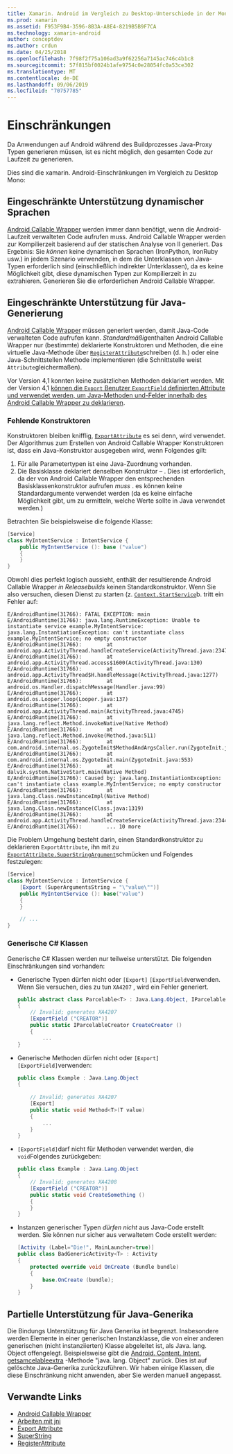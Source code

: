 ```yaml
---
title: Xamarin. Android im Vergleich zu Desktop-Unterschiede in der Mono-Laufzeit
ms.prod: xamarin
ms.assetid: F953F9B4-3596-8B3A-A8E4-8219B5B9F7CA
ms.technology: xamarin-android
author: conceptdev
ms.author: crdun
ms.date: 04/25/2018
ms.openlocfilehash: 7f98f2f75a106ad3a9f62256a7145ac746c4b1c8
ms.sourcegitcommit: 57f815bf0024b1afe9754c0e28054fc0a53ce302
ms.translationtype: MT
ms.contentlocale: de-DE
ms.lasthandoff: 09/06/2019
ms.locfileid: "70757785"
---
```

# <a name="limitations"></a>Einschränkungen

Da Anwendungen auf Android während des Buildprozesses Java-Proxy Typen generieren müssen, ist es nicht möglich, den gesamten Code zur Laufzeit zu generieren.

Dies sind die xamarin. Android-Einschränkungen im Vergleich zu Desktop Mono:

## <a name="limited-dynamic-language-support"></a>Eingeschränkte Unterstützung dynamischer Sprachen

 [Android Callable Wrapper](~/android/platform/java-integration/android-callable-wrappers.md) werden immer dann benötigt, wenn die Android-Laufzeit verwalteten Code aufrufen muss. Android Callable Wrapper werden zur Kompilierzeit basierend auf der statischen Analyse von Il generiert. Das Ergebnis: Sie *können* keine dynamischen Sprachen (IronPython, IronRuby usw.) in jedem Szenario verwenden, in dem die Unterklassen von Java-Typen erforderlich sind (einschließlich indirekter Unterklassen), da es keine Möglichkeit gibt, diese dynamischen Typen zur Kompilierzeit in zu extrahieren. Generieren Sie die erforderlichen Android Callable Wrapper.

## <a name="limited-java-generation-support"></a>Eingeschränkte Unterstützung für Java-Generierung

[Android Callable Wrapper](~/android/platform/java-integration/android-callable-wrappers.md) müssen generiert werden, damit Java-Code verwalteten Code aufrufen kann. *Standardmäßig*enthalten Android Callable Wrapper nur (bestimmte) deklarierte Konstruktoren und Methoden, die eine virtuelle Java-Methode über [`RegisterAttribute`](xref:Android.Runtime.RegisterAttribute)schreiben (d. h.) oder eine Java-Schnittstellen Methode implementieren (die Schnittstelle weist `Attribute`gleichermaßen).
  
Vor Version 4,1 konnten keine zusätzlichen Methoden deklariert werden. Mit der Version 4,1 [können die `Export` Benutzer `ExportField` definierten Attribute und verwendet werden, um Java-Methoden und-Felder innerhalb des Android Callable Wrapper zu deklarieren](~/android/platform/java-integration/working-with-jni.md).

### <a name="missing-constructors"></a>Fehlende Konstruktoren

Konstruktoren bleiben knifflig, [`ExportAttribute`](xref:Java.Interop.ExportAttribute) es sei denn, wird verwendet. Der Algorithmus zum Erstellen von Android Callable Wrapper Konstruktoren ist, dass ein Java-Konstruktor ausgegeben wird, wenn Folgendes gilt:

1. Für alle Parametertypen ist eine Java-Zuordnung vorhanden.
2. Die Basisklasse deklariert denselben Konstruktor &ndash; . Dies ist erforderlich, da der von Android Callable Wrapper den entsprechenden Basisklassenkonstruktor aufrufen *muss* . es können keine Standardargumente verwendet werden (da es keine einfache Möglichkeit gibt, um zu ermitteln, welche Werte sollte in Java verwendet werden.)

Betrachten Sie beispielsweise die folgende Klasse:

```csharp
[Service]
class MyIntentService : IntentService {
    public MyIntentService (): base ("value")
    {
    }
}
```

Obwohl dies perfekt logisch aussieht, enthält der resultierende Android Callable Wrapper *in Releasebuilds* keinen Standardkonstruktor. Wenn Sie also versuchen, diesen Dienst zu starten (z. [`Context.StartService`](xref:Android.Content.Context.StartService*)b. tritt ein Fehler auf:

```shell
E/AndroidRuntime(31766): FATAL EXCEPTION: main
E/AndroidRuntime(31766): java.lang.RuntimeException: Unable to instantiate service example.MyIntentService: java.lang.InstantiationException: can't instantiate class example.MyIntentService; no empty constructor
E/AndroidRuntime(31766):        at android.app.ActivityThread.handleCreateService(ActivityThread.java:2347)
E/AndroidRuntime(31766):        at android.app.ActivityThread.access$1600(ActivityThread.java:130)
E/AndroidRuntime(31766):        at android.app.ActivityThread$H.handleMessage(ActivityThread.java:1277)
E/AndroidRuntime(31766):        at android.os.Handler.dispatchMessage(Handler.java:99)
E/AndroidRuntime(31766):        at android.os.Looper.loop(Looper.java:137)
E/AndroidRuntime(31766):        at android.app.ActivityThread.main(ActivityThread.java:4745)
E/AndroidRuntime(31766):        at java.lang.reflect.Method.invokeNative(Native Method)
E/AndroidRuntime(31766):        at java.lang.reflect.Method.invoke(Method.java:511)
E/AndroidRuntime(31766):        at com.android.internal.os.ZygoteInit$MethodAndArgsCaller.run(ZygoteInit.java:786)
E/AndroidRuntime(31766):        at com.android.internal.os.ZygoteInit.main(ZygoteInit.java:553)
E/AndroidRuntime(31766):        at dalvik.system.NativeStart.main(Native Method)
E/AndroidRuntime(31766): Caused by: java.lang.InstantiationException: can't instantiate class example.MyIntentService; no empty constructor
E/AndroidRuntime(31766):        at java.lang.Class.newInstanceImpl(Native Method)
E/AndroidRuntime(31766):        at java.lang.Class.newInstance(Class.java:1319)
E/AndroidRuntime(31766):        at android.app.ActivityThread.handleCreateService(ActivityThread.java:2344)
E/AndroidRuntime(31766):        ... 10 more
```

Die Problem Umgehung besteht darin, einen Standardkonstruktor zu deklarieren `ExportAttribute`, ihn mit zu [`ExportAttribute.SuperStringArgument`](xref:Java.Interop.ExportAttribute.SuperArgumentsString)schmücken und Folgendes festzulegen: 

```csharp
[Service]
class MyIntentService : IntentService {
    [Export (SuperArgumentsString = "\"value\"")]
    public MyIntentService (): base("value")
    {
    }

    // ...
}
```

### <a name="generic-c-classes"></a>Generische C# Klassen

Generische C# Klassen werden nur teilweise unterstützt. Die folgenden Einschränkungen sind vorhanden:

- Generische Typen dürfen nicht oder `[Export]` `[ExportField`verwenden. Wenn Sie versuchen, dies zu tun `XA4207` , wird ein Fehler generiert.

    ```csharp
    public abstract class Parcelable<T> : Java.Lang.Object, IParcelable
    {
        // Invalid; generates XA4207
        [ExportField ("CREATOR")]
        public static IParcelableCreator CreateCreator ()
        {
            ...
    }
    ```

- Generische Methoden dürfen nicht oder `[Export]` `[ExportField]`verwenden:

    ```csharp
    public class Example : Java.Lang.Object
    {
        
        // Invalid; generates XA4207
        [Export]
        public static void Method<T>(T value)
        {
            ...
        }
    }
    ```

- `[ExportField]`darf nicht für Methoden verwendet werden, die `void`Folgendes zurückgeben:

    ```csharp
    public class Example : Java.Lang.Object
    {
        // Invalid; generates XA4208
        [ExportField ("CREATOR")]
        public static void CreateSomething ()
        {
        }
    }
    ```

- Instanzen generischer Typen _dürfen nicht_ aus Java-Code erstellt werden.
    Sie können nur sicher aus verwaltetem Code erstellt werden:

    ```csharp
    [Activity (Label="Die!", MainLauncher=true)]
    public class BadGenericActivity<T> : Activity
    {
        protected override void OnCreate (Bundle bundle)
        {
            base.OnCreate (bundle);
        }
    }
    ```

## <a name="partial-java-generics-support"></a>Partielle Unterstützung für Java-Generika

Die Bindungs Unterstützung für Java Generika ist begrenzt. Insbesondere werden Elemente in einer generischen Instanzklasse, die von einer anderen generischen (nicht instanziierten) Klasse abgeleitet ist, als Java. lang. Object offengelegt. Beispielsweise gibt die [Android. Content. Intent. getsamcelableextra](xref:Android.Content.Intent.GetParcelableExtra*) -Methode "java. lang. Object" zurück. Dies ist auf gelöschte Java-Generika zurückzuführen.
Wir haben einige Klassen, die diese Einschränkung nicht anwenden, aber Sie werden manuell angepasst.

## <a name="related-links"></a>Verwandte Links

- [Android Callable Wrapper](~/android/platform/java-integration/android-callable-wrappers.md)
- [Arbeiten mit jni](~/android/platform/java-integration/working-with-jni.md)
- [Export Attribute](xref:Java.Interop.ExportAttribute)
- [SuperString](xref:Java.Interop.ExportAttribute.SuperArgumentsString)
- [RegisterAttribute](xref:Android.Runtime.RegisterAttribute)
